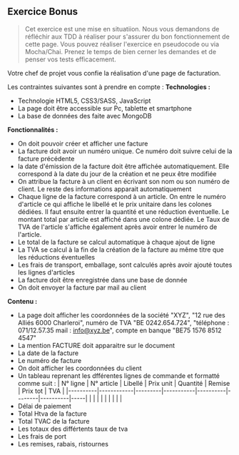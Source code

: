 ## Exercice Bonus

> Cet exercice est une mise en situatiion. Nous vous demandons de réfléchir aux TDD à réaliser pour s'assurer du bon fonctionnement de cette page.
> Vous pouvez réaliser l'exercice en pseudocode ou via Mocha/Chai. Prenez le temps de bien cerner les demandes et de penser vos tests efficacement.

Votre chef de projet vous confie la réalisation d'une page de facturation.

Les contraintes suivantes sont à prendre en compte :
**Technologies :**
- Technologie HTML5, CSS3/SASS, JavaScript
- La page doit être accessible sur Pc, tablette et smartphone
- La base de données des faite avec MongoDB

**Fonctionnalités :**
- On doit pouvoir créer et afficher une facture 
- La facture doit avoir un numéro unique. Ce numéro doit suivre celui de la facture précédente
- la date d'émission de la facture doit être affichée automatiquement. Elle correspond à la date du jour de la création et ne peux être modifiée
- On attribue la facture à un client en écrivant son nom ou son numéro de client. Le reste des informations apparait automatiquement
- Chaque ligne de la facture correspond à un article. On entre le numéro d'article ce qui affiche le libellé et le prix unitaire dans les colones dédiées. Il faut ensuite entrer la quantité et une réduction éventuelle. Le montant total par article est affiché dans une colone dédiée. Le Taux de TVA de l'article s'affiche également après avoir entrer le numéro de l'article.
- Le total de la facture se calcul automatique à chaque ajout de ligne
- La TVA se calcul à la fin de la création de la facture au même titre que les réductions éventuelles 
- Les frais de transport, emballage, sont calculés après avoir ajouté toutes les lignes d'articles
- La facture doit être enregistrée dans une base de donnée
- On doit envoyer la facture par mail au client

**Contenu :**
- La page doit afficher les coordonnées de la société "XYZ", "12 rue des Alliés 6000 Charleroi", numéro de TVA "BE 0242.654.724", "téléphone : 071/12.57.35 mail : info@xyz.be", compte en banque "BE75 1576 8512 4547" 
- La mention FACTURE doit apparaitre sur le document
- La date de la facture
- Le numéro de facture
- On doit afficher les coordonnées du client
- Un tableau reprenant les dfférentes lignes de commande et formatté comme suit : 
| N° ligne | N° article | Libellé | Prix unit | Quantité | Remise | Prix tot | TVA |
|----------|------------|---------|-----------|----------|--------|----------|-----|
|          |            |         |           |          |        |          |     |
- Délai de paiement
- Total Htva de la facture
- Total TVAC de la facture
- Les totaux des différtents taux de tva
- Les frais de port
- Les remises, rabais, ristournes